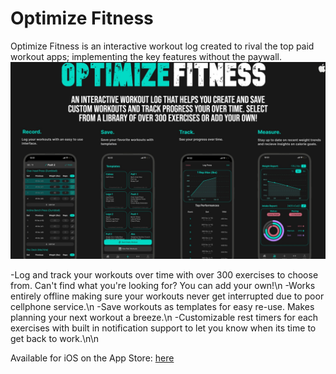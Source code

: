 # Optimize Fitness

Optimize Fitness is an interactive workout log created to rival the top paid workout apps; implementing the key features without the paywall.
![Banner](./OFbanner.jpg)

-Log and track your workouts over time with over 300 exercises to choose from. Can't find what you're looking for? You can add your own!\n
-Works entirely offline making sure your workouts never get interrupted due to poor cellphone service.\n
-Save workouts as templates for easy re-use. Makes planning your next workout a breeze.\n
-Customizable rest timers for each exercises with built in notification support to let you know when its time to get back to work.\n\n

Available for iOS on the App Store: [here](https://apps.apple.com/us/app/optimize-fitness/id6472675277)
